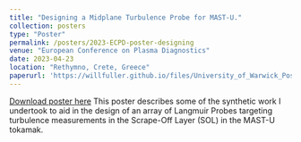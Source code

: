 ```yaml
---
title: "Designing a Midplane Turbulence Probe for MAST-U."
collection: posters
type: "Poster"
permalink: /posters/2023-ECPD-poster-designing
venue: "European Conference on Plasma Diagnostics"
date: 2023-04-23
location: "Rethymno, Crete, Greece"
paperurl: 'https://willfuller.github.io/files/University_of_Warwick_Poster_ECPD2023.pdf'
---
```

[Download poster here](https://willfuller.github.io/files/University_of_Warwick_Poster_ECPD2023.pdf)
This poster describes some of the synthetic work I undertook to aid in the design of an array of Langmuir Probes targeting turbulence measurements in the Scrape-Off Layer (SOL) in the MAST-U tokamak.
